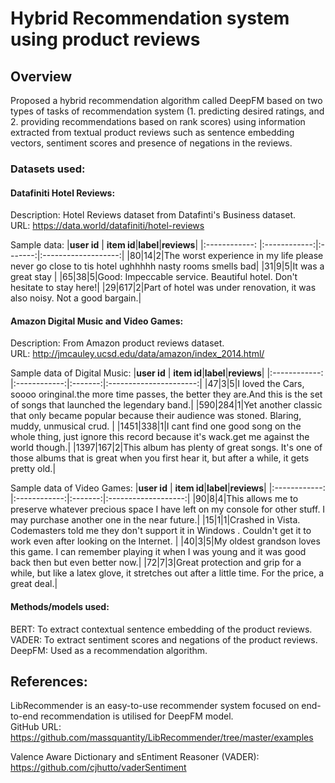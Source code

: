 # Hybrid Recommendation system using product reviews

## Overview
Proposed a hybrid recommendation algorithm  called DeepFM based on two types of tasks of recommendation system (1. predicting desired ratings, and 2. providing recommendations based on rank scores) using information extracted from textual product reviews such as sentence embedding vectors, sentiment scores and presence of negations in the reviews.

### Datasets used: 

#### Datafiniti Hotel Reviews: <br />
Description: Hotel Reviews dataset from Datafinti's Business dataset. <br />
URL: https://data.world/datafiniti/hotel-reviews <br/>

Sample data: 
|**user id** | **item id**|**label**|**reviews**|
|:------------: |:------------:|:-------:|:-------------------:|
|80|14|2|The worst experience in my life please never go close to tis hotel ughhhhh nasty rooms smells bad|
|31|9|5|It was a great stay |
|65|38|5|Good: Impeccable service. Beautiful hotel. Don't hesitate to stay here!|
|29|617|2|Part of hotel was under renovation, it was also noisy. Not a good bargain.|

#### Amazon Digital Music and Video Games: <br />
Description: From Amazon product reviews dataset. <br />
URL: http://jmcauley.ucsd.edu/data/amazon/index_2014.html/

Sample data of Digital Music: 
|**user id** | **item id**|**label**|**reviews**|
|:------------: |:------------:|:-------:|:----------------------:|
|47|3|5|I loved the Cars, soooo oringinal.the more time passes, the better they are.And this is the set of songs that launched the legendary band.|
|590|284|1|Yet another classic that only became popular because their audience was stoned. Blaring, muddy, unmusical crud. |
|1451|338|1|I cant find one good song on the whole thing, just ignore this record because it's wack.get me against the world though.|
|1397|167|2|This album has plenty of great songs.  It's one of those albums that is great when you first hear it, but after a while, it gets pretty old.|

Sample data of Video Games: 
|**user id** | **item id**|**label**|**reviews**|
|:------------: |:------------:|:-------:|:-------------------:|
|90|8|4|This allows me to preserve whatever precious space I have left on my console for other stuff. I may purchase another one in the near future.|
|15|1|1|Crashed in Vista.  Codemasters told me they don't support it in Windows .  Couldn't get it to work even after looking on the Internet. |
|40|3|5|My oldest grandson loves this game. I can remember playing it when I was young and it was good back then but even better now.|
|72|7|3|Great protection and grip for a while, but like a latex glove, it stretches out after a little time.  For the price, a great deal.|





#### Methods/models used: <br />
BERT: To extract contextual sentence embedding of the product reviews. <br />
VADER: To extract sentiment scores and negations of the product reviews. <br />
DeepFM: Used as a recommendation algorithm. <br />





## References:
LibRecommender is an easy-to-use recommender system focused on end-to-end recommendation is utilised for DeepFM model. <br />
GitHub URL: https://github.com/massquantity/LibRecommender/tree/master/examples

Valence Aware Dictionary and sEntiment Reasoner (VADER):
https://github.com/cjhutto/vaderSentiment
